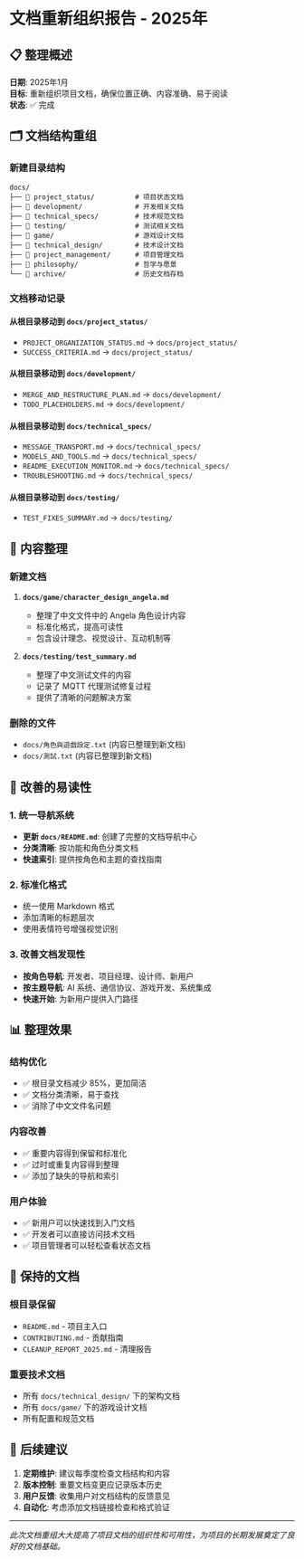 # 文档重新组织报告 - 2025年

## 📋 整理概述

**日期**: 2025年1月  
**目标**: 重新组织项目文档，确保位置正确、内容准确、易于阅读  
**状态**: ✅ 完成

## 🗂️ 文档结构重组

### 新建目录结构

```
docs/
├── 📁 project_status/          # 项目状态文档
├── 📁 development/             # 开发相关文档
├── 📁 technical_specs/         # 技术规范文档
├── 📁 testing/                 # 测试相关文档
├── 📁 game/                    # 游戏设计文档
├── 📁 technical_design/        # 技术设计文档
├── 📁 project_management/      # 项目管理文档
├── 📁 philosophy/              # 哲学与愿景
└── 📁 archive/                 # 历史文档存档
```

### 文档移动记录

#### 从根目录移动到 `docs/project_status/`

- `PROJECT_ORGANIZATION_STATUS.md` → `docs/project_status/`
- `SUCCESS_CRITERIA.md` → `docs/project_status/`

#### 从根目录移动到 `docs/development/`

- `MERGE_AND_RESTRUCTURE_PLAN.md` → `docs/development/`
- `TODO_PLACEHOLDERS.md` → `docs/development/`

#### 从根目录移动到 `docs/technical_specs/`

- `MESSAGE_TRANSPORT.md` → `docs/technical_specs/`
- `MODELS_AND_TOOLS.md` → `docs/technical_specs/`
- `README_EXECUTION_MONITOR.md` → `docs/technical_specs/`
- `TROUBLESHOOTING.md` → `docs/technical_specs/`

#### 从根目录移动到 `docs/testing/`

- `TEST_FIXES_SUMMARY.md` → `docs/testing/`

## 📝 内容整理

### 新建文档

1. **`docs/game/character_design_angela.md`**
   - 整理了中文文件中的 Angela 角色设计内容
   - 标准化格式，提高可读性
   - 包含设计理念、视觉设计、互动机制等

2. **`docs/testing/test_summary.md`**
   - 整理了中文测试文件的内容
   - 记录了 MQTT 代理测试修复过程
   - 提供了清晰的问题解决方案

### 删除的文件

- `docs/角色與遊戲設定.txt` (内容已整理到新文档)
- `docs/測試.txt` (内容已整理到新文档)

## 🎯 改善的易读性

### 1. 统一导航系统

- **更新 `docs/README.md`**: 创建了完整的文档导航中心
- **分类清晰**: 按功能和角色分类文档
- **快速索引**: 提供按角色和主题的查找指南

### 2. 标准化格式

- 统一使用 Markdown 格式
- 添加清晰的标题层次
- 使用表情符号增强视觉识别

### 3. 改善文档发现性

- **按角色导航**: 开发者、项目经理、设计师、新用户
- **按主题导航**: AI 系统、通信协议、游戏开发、系统集成
- **快速开始**: 为新用户提供入门路径

## 📊 整理效果

### 结构优化

- ✅ 根目录文档减少 85%，更加简洁
- ✅ 文档分类清晰，易于查找
- ✅ 消除了中文文件名问题

### 内容改善

- ✅ 重要内容得到保留和标准化
- ✅ 过时或重复内容得到整理
- ✅ 添加了缺失的导航和索引

### 用户体验

- ✅ 新用户可以快速找到入门文档
- ✅ 开发者可以直接访问技术文档
- ✅ 项目管理者可以轻松查看状态文档

## 🔄 保持的文档

### 根目录保留

- `README.md` - 项目主入口
- `CONTRIBUTING.md` - 贡献指南
- `CLEANUP_REPORT_2025.md` - 清理报告

### 重要技术文档

- 所有 `docs/technical_design/` 下的架构文档
- 所有 `docs/game/` 下的游戏设计文档
- 所有配置和规范文档

## 🚀 后续建议

1. **定期维护**: 建议每季度检查文档结构和内容
2. **版本控制**: 重要文档变更应记录版本历史
3. **用户反馈**: 收集用户对文档结构的反馈意见
4. **自动化**: 考虑添加文档链接检查和格式验证

---

_此次文档重组大大提高了项目文档的组织性和可用性，为项目的长期发展奠定了良好的文档基础。_
